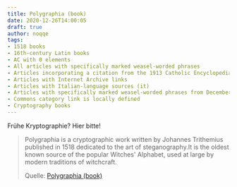 ```yaml
---
title: Polygraphia (book)
date: 2020-12-26T14:00:05
draft: true
author: noqqe
tags:
- 1518 books
- 16th-century Latin books
- AC with 0 elements
- All articles with specifically marked weasel-worded phrases
- Articles incorporating a citation from the 1913 Catholic Encyclopedia with Wikisource reference
- Articles with Internet Archive links
- Articles with Italian-language sources (it)
- Articles with specifically marked weasel-worded phrases from December 2020
- Commons category link is locally defined
- Cryptography books
---
```


Frühe Kryptographie? Hier bitte!

> Polygraphia is a  cryptographic work written by Johannes Trithemius published
> in 1518 dedicated to the art of steganography.It is the oldest known source of
> the popular Witches' Alphabet, used at large by modern traditions of
> witchcraft.
>
> Quelle: [Polygraphia (book)](https://en.wikipedia.org/wiki/Polygraphia_(book))
